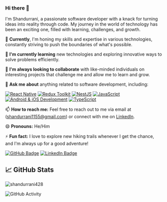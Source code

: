 ### Hi there 👋

I'm Shandurrani, a passionate software developer with a knack for turning ideas into reality through code. My journey in the world of technology has been an exciting one, filled with learning, challenges, and growth.

🔭 **Currently**, I'm honing my skills and expertise in various technologies, constantly striving to push the boundaries of what's possible.

🌱 **I'm currently learning** new technologies and exploring innovative ways to solve problems efficiently.

👯 **I'm always looking to collaborate** with like-minded individuals on interesting projects that challenge me and allow me to learn and grow.

💬 **Ask me about** anything related to software development, including:

[![React Native](https://img.shields.io/badge/React_Native-61DAFB?logo=react&logoColor=white)](https://reactnative.dev/)
[![Redux Toolkit](https://img.shields.io/badge/Redux_Toolkit-764ABC?logo=redux&logoColor=white)](https://redux-toolkit.js.org/)
[![NestJS](https://img.shields.io/badge/NestJS-E0234E?logo=nestjs&logoColor=white)](https://nestjs.com/)
[![JavaScript](https://img.shields.io/badge/JavaScript-F7DF1E?logo=javascript&logoColor=black)](https://developer.mozilla.org/en-US/docs/Web/JavaScript)
[![Android & iOS Development](https://img.shields.io/badge/Android_&_iOS_Development-000000?logo=android&logoColor=white)](https://developer.android.com/)
[![TypeScript](https://img.shields.io/badge/TypeScript-3178C6?logo=typescript&logoColor=white)](https://www.typescriptlang.org/)

📫 **How to reach me:** Feel free to reach out to me via email at (shandurrani1155@gmail.com) or connect with me on [LinkedIn](https://www.linkedin.com/in/shan-durrani/).

😄 **Pronouns:** He/Him

⚡ **Fun fact:** I love to explore new hiking trails whenever I get the chance, and I'm always up for a good adventure!

[![GitHub Badge](https://img.shields.io/badge/GitHub-Profile-blue?style=flat-square&logo=github)](https://github.com/shandurrani428)
[![LinkedIn Badge](https://img.shields.io/badge/LinkedIn-Profile-blue?style=flat-square&logo=linkedin)](https://www.linkedin.com/in/shan-durrani/)


## 📈 GitHub Stats

<!-- [![GitHub Streak](https://github-readme-streak-stats.herokuapp.com/?user=shandurrani428&theme=radical)](https://git.io/streak-stats) -->

<!-- ![Commit Chart](https://github-readme-streak-stats.herokuapp.com/?user=shandurrani428&theme=radical) -->

<!-- <p><img align="left" src="https://github-readme-stats.vercel.app/api/top-langs?username=shandurrani428&show_icons=true&locale=en&layout=compact" alt="shandurrani428" /></p> -->



<p><img align="center" src="https://github-readme-streak-stats.herokuapp.com/?user=shandurrani428&" alt="shandurrani428" /></p>

![GitHub Activity](https://img.shields.io/github/last-commit/shandurrani428/shandurrani428?style=flat&logo=github)

